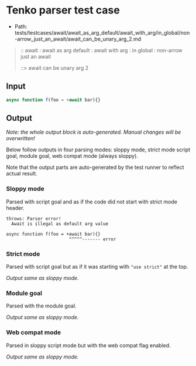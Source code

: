 # Tenko parser test case

- Path: tests/testcases/await/await_as_arg_default/await_with_arg/in_global/non-arrow_just_an_await/await_can_be_unary_arg_2.md

> :: await : await as arg default : await with arg : in global : non-arrow just an await
>
> ::> await can be unary arg 2

## Input

`````js
async function f(foo = +await bar){}
`````

## Output

_Note: the whole output block is auto-generated. Manual changes will be overwritten!_

Below follow outputs in four parsing modes: sloppy mode, strict mode script goal, module goal, web compat mode (always sloppy).

Note that the output parts are auto-generated by the test runner to reflect actual result.

### Sloppy mode

Parsed with script goal and as if the code did not start with strict mode header.

`````
throws: Parser error!
  Await is illegal as default arg value

async function f(foo = +await bar){}
                        ^^^^^------- error
`````

### Strict mode

Parsed with script goal but as if it was starting with `"use strict"` at the top.

_Output same as sloppy mode._

### Module goal

Parsed with the module goal.

_Output same as sloppy mode._

### Web compat mode

Parsed in sloppy script mode but with the web compat flag enabled.

_Output same as sloppy mode._
